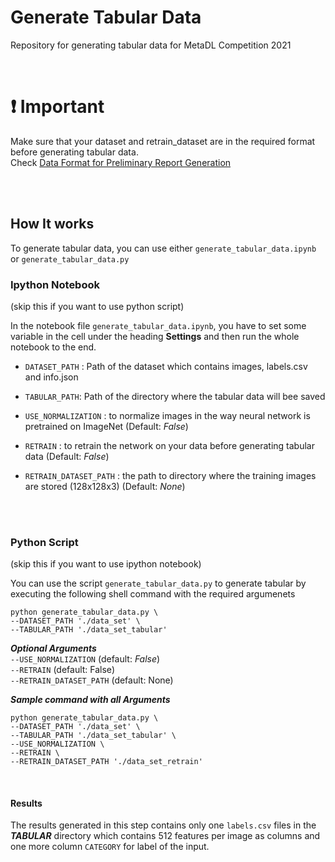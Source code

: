 # Generate Tabular Data
Repository for generating tabular data for MetaDL Competition 2021


<br>

# ❗ Important
Make sure that your dataset and retrain_dataset are in the required format before generating tabular data.   
Check [Data Format for Preliminary Report Generation](../DataFormat/)


<br>
<br>

## How It works

To generate tabular data, you can use either `generate_tabular_data.ipynb` or `generate_tabular_data.py` 


### Ipython Notebook 
(skip this if you want to use python script)

In the notebook file `generate_tabular_data.ipynb`, you have to set some variable in the cell under the heading **Settings** and then run the whole notebook to the end.

- `DATASET_PATH` : Path of the dataset which contains images, labels.csv and info.json
- `TABULAR_PATH`: Path of the directory where the tabular data will bee saved

- `USE_NORMALIZATION` : to normalize images in the way neural network is pretrained on ImageNet  (Default: *False*)
- `RETRAIN` : to retrain the network on your data before generating tabular data (Default: *False*)
- `RETRAIN_DATASET_PATH` : the path to directory where the training images are stored (128x128x3) (Default: *None*)



<br>
<br>

### Python Script
(skip this if you want to use ipython notebook)

You can use the script `generate_tabular_data.py` to generate tabular by executing the following shell command with the required argumenets

```
python generate_tabular_data.py \
--DATASET_PATH './data_set' \
--TABULAR_PATH './data_set_tabular'
```

***Optional Arguments***   
`--USE_NORMALIZATION` (default: *False*)  
`--RETRAIN` (default: False)   
`--RETRAIN_DATASET_PATH` (default: None)    



***Sample command with all Arguments*** 
```
python generate_tabular_data.py \
--DATASET_PATH './data_set' \
--TABULAR_PATH './data_set_tabular' \
--USE_NORMALIZATION \
--RETRAIN \
--RETRAIN_DATASET_PATH './data_set_retrain'
```


<br>

#### Results
The results generated in this step contains only one `labels.csv` files in the ***TABULAR*** directory which contains 512 features per image as columns and one more column `CATEGORY` for label of the input.





<br>
<br>



